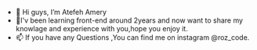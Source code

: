 - 👋 Hi guys, I’m Atefeh Amery
- 👀I'v been learning front-end around 2years and now want to share my knowlage and experience with you,hope you enjoy it.
- 📫 If you have any Questions ,You can find me on instagram @roz_code.

<!---
roz-code/roz-code is a ✨ special ✨ repository because its `README.md` (this file) appears on your GitHub profile.
You can click the Preview link to take a look at your changes.
--->
